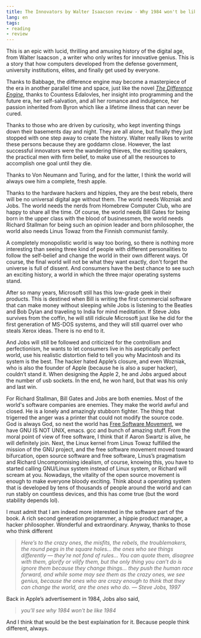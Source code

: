 ```yaml
---
title: The Innovators by Walter Isaacson review - Why 1984 won't be like 1984
lang: en
tags:
- reading
- review
---
```


This is an epic with lucid, thrilling and amusing history of the digital age, from Walter Isaacson , a writer who only writes for innovative genius. This is a story that how computers developed from the defense government, university institutions, elites, and finally get used by everyone.

Thanks to Babbage, the difference engine may become a masterpiece of the era in another parallel time and space, just like the novel *[The Difference Engine](https://www.amazon.com/Difference-Engine-Novel-William-Gibson/dp/0440423627)*, thanks to Countess Edalovles, her insight into programming and the future era, her self-salvation, and all her romance and indulgence, her passion inherited from  Byron which like a lifetime illness that can never be cured.

Thanks to those who are driven by curiosity, who kept inventing things down their basements day and night. They are all alone, but finally they just stopped with one step away to create the history.  Walter really likes to write these persons because they are goddamn close.  However, the last successful innovators were the wandering thieves,  the exciting speakers, the  practical men with firm belief,  to make use of all the resources to accomplish one goal until they die.

Thanks to Von Neumann and Turing, and for the latter, I think the world will always owe him a complete, fresh apple.

Thanks to the hardware hackers and hippies, they are the best rebels, there will be no universal digital age without them.  The world needs Wozniak and Jobs. The world needs the nerds from Homebrew Computer Club, who are happy to share all the time.  Of course, the world needs Bill Gates for being born in the upper class with the blood of businessmen, the world needs Richard Stallman for being such an opinion leader and born philosopher, the world also needs Linus Towaz from the Finnish communist family.

A completely monopolistic world is way too boring, so there is nothing more interesting than seeing three kind of people with different personalities to follow the self-belief and change the world in their own different ways. Of course, the final world will not be what they want exactly, don't forget the universe is full of dissent. And consumers have the best chance to see such an exciting history, a world in which the three major operating systems stand.

After so many years, Microsoft still has this low-grade geek in their products. This is destined when Bill is writing the first commercial software that can make money without sleeping while Jobs is listening to the Beatles and Bob Dylan and traveling to India for mind meditation. If Steve Jobs survives from the coffin, he will still ridicule Microsoft just like he did for the first generation of MS-DOS systems, and they will still quarrel over who steals Xerox ideas. There is no end to it. 

And Jobs will still be followed and criticized for the controllism and perfectionism, he wants to let consumers live in his aseptically perfect world, use his realistic distortion field to tell you why Macintosh and its system is the best. The hacker hated Apple’s closure, and even Wozniak, who is also the founder of Apple (because he is also a super hacker), couldn’t stand it. When designing the Apple 2, he and Jobs argued about the number of usb sockets. In the end, he won hard, but that was his only and last win.

For Richard Stallman, Bill Gates and Jobs are both enemies. Most of the world's software companies are enemies. They make the world awful and closed. He is a lonely and amazingly stubborn fighter. The thing that trigerred the anger was a printer that could not modify the source code. God is always God, so next the world has [Free Software Movement](https://en.wikipedia.org/wiki/Free_software_movement), we have GNU IS NOT UNIX, emacs. gcc and bunch of amazing stuff.  From the moral point of view of free software, I think that if Aaron Swartz is alive, he will definitely join. Next, the Linux kernel from Linus Towaz fulfilled the mission of the GNU project, and the free software movement moved toward bifurcation, open source software and free software, Linus’s pragmatism and Richard Uncompromising idealism, of course, knowing this, you have to started calling GNU/Linux system instead of Linux system, or Richard will scream at you. Nowadays, the vitality of the open source movement is enough to make everyone bloody exciting.  Think about a operating system that is developed by tens of thousands of people around the world and can run stably on countless devices, and this has come true (but the word stability depends lol).

I must admit that I am indeed more interested in the software part of the book.  A rich second generation programmer, a hippie product manager, a hacker philosopher. Wonderful and extraordinary.
Anyway, thanks to those who think different
> *Here’s to the crazy ones, the misfits, the rebels, the troublemakers, the round pegs in the square holes… the ones who see things differently — they’re not fond of rules… You can quote them, disagree with them, glorify or vilify them, but the only thing you can’t do is ignore them because they change things… they push the human race forward, and while some may see them as the crazy ones, we see genius, because the ones who are crazy enough to think that they can change the world, are the ones who do.
> — Steve Jobs, 1997*

Back  in Apple’s  advertisement in 1984, Jobs also said,
>  *you'll see why 1984 won't be like 1984*

And I think that would be the best explaination for it. 
Because people think different, always.

